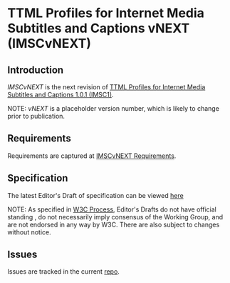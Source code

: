 # TTML Profiles for Internet Media Subtitles and Captions vNEXT (IMSCvNEXT)

## Introduction

_IMSCvNEXT_ is the next revision of [TTML Profiles for Internet Media Subtitles and Captions 1.0.1 (IMSC1)](https://www.w3.org/TR/ttml-imsc1.0.1/).

NOTE: _vNEXT_ is a placeholder version number, which is likely to change prior to publication.

## Requirements

Requirements are captured at [IMSCvNEXT Requirements](https://rawgit.com/w3c/imsc-vnext-reqs/master/index.html).

## Specification

The latest Editor's Draft of specification can be viewed [here](http://w3c.github.io/imsc/imsc1/spec/ttml-ww-profiles.html)

NOTE: As specified in [W3C Process](http://www.w3.org/Consortium/Process/), Editor's Drafts do not have official standing , do not necessarily imply consensus of the Working Group, and are not endorsed in any way by W3C. There are also subject to changes without notice.

## Issues

Issues are tracked in the current [repo](https://github.com/w3c/imsc/issues).

